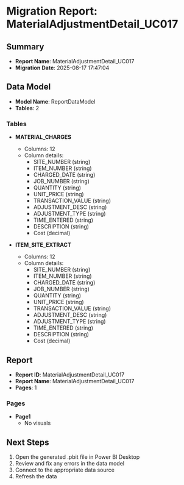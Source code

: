 # Migration Report: MaterialAdjustmentDetail_UC017

## Summary

- **Report Name**: MaterialAdjustmentDetail_UC017
- **Migration Date**: 2025-08-17 17:47:04

## Data Model

- **Model Name**: ReportDataModel
- **Tables**: 2

### Tables

- **MATERIAL_CHARGES**
  - Columns: 12
  - Column details:
    - SITE_NUMBER (string)
    - ITEM_NUMBER (string)
    - CHARGED_DATE (string)
    - JOB_NUMBER (string)
    - QUANTITY (string)
    - UNIT_PRICE (string)
    - TRANSACTION_VALUE (string)
    - ADJUSTMENT_DESC (string)
    - ADJUSTMENT_TYPE (string)
    - TIME_ENTERED (string)
    - DESCRIPTION (string)
    - Cost (decimal)

- **ITEM_SITE_EXTRACT**
  - Columns: 12
  - Column details:
    - SITE_NUMBER (string)
    - ITEM_NUMBER (string)
    - CHARGED_DATE (string)
    - JOB_NUMBER (string)
    - QUANTITY (string)
    - UNIT_PRICE (string)
    - TRANSACTION_VALUE (string)
    - ADJUSTMENT_DESC (string)
    - ADJUSTMENT_TYPE (string)
    - TIME_ENTERED (string)
    - DESCRIPTION (string)
    - Cost (decimal)


## Report

- **Report ID**: MaterialAdjustmentDetail_UC017
- **Report Name**: MaterialAdjustmentDetail_UC017
- **Pages**: 1

### Pages

- **Page1**
  - No visuals


## Next Steps

1. Open the generated .pbit file in Power BI Desktop
2. Review and fix any errors in the data model
3. Connect to the appropriate data source
4. Refresh the data
